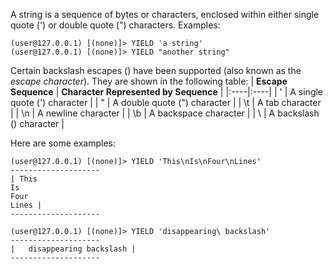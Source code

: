 A string is a sequence of bytes or characters, enclosed within either single quote (') or double quote (") characters. Examples:

```
(user@127.0.0.1) [(none)]> YIELD 'a string'
(user@127.0.0.1) [(none)]> YIELD "another string"
```

Certain backslash escapes (\) have been supported (also known as the *escape character*). They are shown in the following table:
| **Escape Sequence**   | **Character Represented by Sequence**   | 
|:----|:----|
| \'   | A single quote (') character   | 
| \"   | A double quote (") character   | 
| \t   | A tab character   | 
| \n   | A newline character   | 
| \b   | A backspace character   | 
| \\   | A backslash (\) character   | 

Here are some examples:

```
(user@127.0.0.1) [(none)]> YIELD 'This\nIs\nFour\nLines'
--------------------
| This
Is
Four
Lines |
--------------------

(user@127.0.0.1) [(none)]> YIELD 'disappearing\ backslash'  
--------------------
|   disappearing backslash | 
--------------------


```

